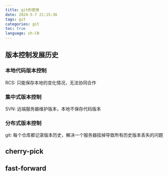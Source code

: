 ```yaml
---
title: git的使用
date: 2024-5-7 21:15:36
tags: git
categories: git
toc: true
language: zh-CN
---
```


## 版本控制发展历史

### 本地代码版本控制
RCS: 只能保存本地的变化情况，无法协同合作

### 集中式版本控制
SVN: 远端服务器维护版本，本地不保存代码版本

### 分布式版本控制
git: 每个仓库都记录版本历史，解决一个服务器挂掉导致所有历史版本丢失的问题

## cherry-pick
## fast-forward

